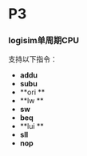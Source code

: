 # P3

### logisim单周期CPU

支持以下指令：

+ **addu**
+ **subu**
+ **ori **
+ **lw **
+ **sw**
+ **beq**
+ **lui **
+ **sll**
+ **nop**

